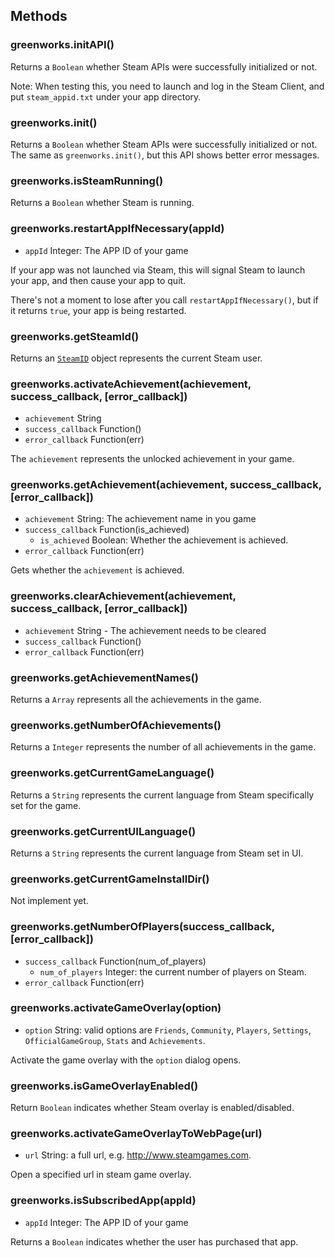 ## Methods

### greenworks.initAPI()

Returns a `Boolean` whether Steam APIs were successfully initialized or not.

Note: When testing this, you need to launch and log in the Steam Client, and
put `steam_appid.txt` under your app directory.

### greenworks.init()

Returns a `Boolean` whether Steam APIs were successfully initialized or not.
The same as `greenworks.init()`, but this API shows better error messages.

### greenworks.isSteamRunning()

Returns a `Boolean` whether Steam is running.

### greenworks.restartAppIfNecessary(appId)

* `appId` Integer: The APP ID of your game

If your app was not launched via Steam, this will signal Steam to launch your
app, and then cause your app to quit.

There's not a moment to lose after you call `restartAppIfNecessary()`, but if
it returns `true`, your app is being restarted.

### greenworks.getSteamId()

Returns an [`SteamID`](friends.md#steamid) object represents the current Steam
user.

### greenworks.activateAchievement(achievement, success_callback, [error_callback])

* `achievement` String
* `success_callback` Function()
* `error_callback` Function(err)

The `achievement` represents the unlocked achievement in your game.

### greenworks.getAchievement(achievement, success_callback, [error_callback])

* `achievement` String: The achievement name in you game
* `success_callback` Function(is_achieved)
  * `is_achieved` Boolean: Whether the achievement is achieved.
* `error_callback` Function(err)

Gets whether the `achievement` is achieved.

### greenworks.clearAchievement(achievement, success_callback, [error_callback])

* `achievement` String - The achievement needs to be cleared
* `success_callback` Function()
* `error_callback` Function(err)

### greenworks.getAchievementNames()

Returns a `Array` represents all the achievements in the game.

### greenworks.getNumberOfAchievements()

Returns a `Integer` represents the number of all achievements in the game.

### greenworks.getCurrentGameLanguage()

Returns a `String` represents the current language from Steam specifically set
for the game.

### greenworks.getCurrentUILanguage()

Returns a `String` represents the current language from Steam set in UI.

### greenworks.getCurrentGameInstallDir()

Not implement yet.

### greenworks.getNumberOfPlayers(success_callback, [error_callback])

* `success_callback` Function(num_of_players)
  * `num_of_players` Integer: the current number of players on Steam.
* `error_callback` Function(err)

### greenworks.activateGameOverlay(option)

* `option` String: valid options are `Friends`, `Community`, `Players`,
  `Settings`, `OfficialGameGroup`, `Stats` and `Achievements`.

Activate the game overlay with the `option` dialog opens.

### greenworks.isGameOverlayEnabled()

Return `Boolean` indicates whether Steam overlay is enabled/disabled.

### greenworks.activateGameOverlayToWebPage(url)

* `url` String: a full url, e.g. http://www.steamgames.com.

Open a specified url in steam game overlay.

### greenworks.isSubscribedApp(appId)

* `appId` Integer: The APP ID of your game

Returns a `Boolean` indicates whether the user has purchased that app.
